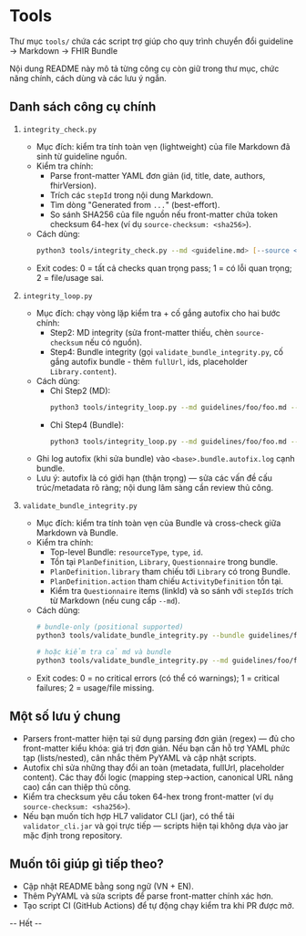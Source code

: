 # Tools

Thư mục `tools/` chứa các script trợ giúp cho quy trình chuyển đổi guideline → Markdown → FHIR Bundle

Nội dung README này mô tả từng công cụ còn giữ trong thư mục, chức năng chính, cách dùng và các lưu ý ngắn.

## Danh sách công cụ chính

1) `integrity_check.py`
   - Mục đích: kiểm tra tính toàn vẹn (lightweight) của file Markdown đã sinh từ guideline nguồn.
   - Kiểm tra chính:
     - Parse front-matter YAML đơn giản (id, title, date, authors, fhirVersion).
     - Trích các `stepId` trong nội dung Markdown.
     - Tìm dòng "Generated from `...`" (best-effort).
     - So sánh SHA256 của file nguồn nếu front-matter chứa token checksum 64-hex (ví dụ `source-checksum: <sha256>`).
   - Cách dùng:
     ```zsh
     python3 tools/integrity_check.py --md <guideline.md> [--source <diagrams/foo.txt|diagrams/foo.png>] [--report <out.txt>]
     ```
   - Exit codes: 0 = tất cả checks quan trọng pass; 1 = có lỗi quan trọng; 2 = file/usage sai.

2) `integrity_loop.py`
   - Mục đích: chạy vòng lặp kiểm tra + cố gắng autofix cho hai bước chính:
     - Step2: MD integrity (sửa front-matter thiếu, chèn `source-checksum` nếu có nguồn).
     - Step4: Bundle integrity (gọi `validate_bundle_integrity.py`, cố gắng autofix bundle - thêm `fullUrl`, ids, placeholder `Library.content`).
   - Cách dùng:
     - Chỉ Step2 (MD):
       ```zsh
       python3 tools/integrity_loop.py --md guidelines/foo/foo.md --source diagrams/foo.txt --step2
       ```
     - Chỉ Step4 (Bundle):
       ```zsh
       python3 tools/integrity_loop.py --md guidelines/foo/foo.md --bundle guidelines/foo/foo.bundle.json --step4
       ```
   - Ghi log autofix (khi sửa bundle) vào `<base>.bundle.autofix.log` cạnh bundle.
   - Lưu ý: autofix là có giới hạn (thận trọng) — sửa các vấn đề cấu trúc/metadata rõ ràng; nội dung lâm sàng cần review thủ công.

3) `validate_bundle_integrity.py`
   - Mục đích: kiểm tra tính toàn vẹn của Bundle và cross-check giữa Markdown và Bundle.
   - Kiểm tra chính:
     - Top-level Bundle: `resourceType`, `type`, `id`.
     - Tồn tại `PlanDefinition`, `Library`, `Questionnaire` trong bundle.
     - `PlanDefinition.library` tham chiếu tới `Library` có trong Bundle.
     - `PlanDefinition.action` tham chiếu `ActivityDefinition` tồn tại.
     - Kiểm tra `Questionnaire` items (linkId) và so sánh với `stepIds` trích từ Markdown (nếu cung cấp `--md`).
   - Cách dùng:
     ```zsh
     # bundle-only (positional supported)
     python3 tools/validate_bundle_integrity.py --bundle guidelines/foo/foo.bundle.json --output foo.integrity.txt

     # hoặc kiểm tra cả md và bundle
     python3 tools/validate_bundle_integrity.py --md guidelines/foo/foo.md --bundle guidelines/foo/foo.bundle.json --output foo.integrity.txt
     ```
   - Exit codes: 0 = no critical errors (có thể có warnings); 1 = critical failures; 2 = usage/file missing.

## Một số lưu ý chung

- Parsers front-matter hiện tại sử dụng parsing đơn giản (regex) — đủ cho front-matter kiểu khóa: giá trị đơn giản. Nếu bạn cần hỗ trợ YAML phức tạp (lists/nested), cân nhắc thêm PyYAML và cập nhật scripts.
- Autofix chỉ sửa những thay đổi an toàn (metadata, fullUrl, placeholder content). Các thay đổi logic (mapping step→action, canonical URL nâng cao) cần can thiệp thủ công.
- Kiểm tra checksum yêu cầu token 64-hex trong front-matter (ví dụ `source-checksum: <sha256>`).
- Nếu bạn muốn tích hợp HL7 validator CLI (jar), có thể tải `validator_cli.jar` và gọi trực tiếp — scripts hiện tại không dựa vào jar mặc định trong repository.

## Muốn tôi giúp gì tiếp theo?

- Cập nhật README bằng song ngữ (VN + EN).
- Thêm PyYAML và sửa scripts để parse front-matter chính xác hơn.
- Tạo script CI (GitHub Actions) để tự động chạy kiểm tra khi PR được mở.

-- Hết --

